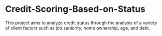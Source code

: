 # Credit-Scoring-Based-on-Status
This project aims to analyze credit status through the analysis of a variety of client factors such as job seniority, home ownership, age, and debt. 
